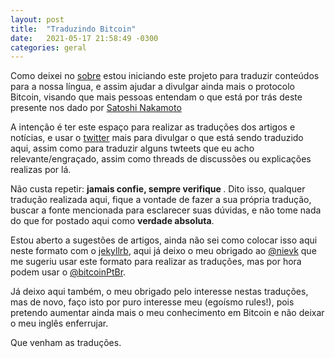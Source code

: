 ```yaml
---
layout: post
title:  "Traduzindo Bitcoin"
date:   2021-05-17 21:58:49 -0300
categories: geral
---
```

Como deixei no [sobre](/about) estou iniciando este projeto para traduzir conteúdos para a nossa língua, e assim ajudar a divulgar ainda mais o protocolo Bitcoin, visando que mais pessoas entendam o que está por trás deste presente nos dado por [Satoshi Nakamoto](https://bitcoin.org/files/bitcoin-paper/bitcoin_pt_br.pdf)

A intenção é ter este espaço para realizar as traduções dos artigos e notícias, e usar o [twitter](https://twitter.com/bitcoinPtBr) mais para divulgar o que está sendo traduzido aqui, assim como para traduzir alguns twteets que eu acho relevante/engraçado, assim como threads de discussões ou explicações realizas por lá.

Não custa repetir: <b> jamais confie, sempre verifique </b>. Dito isso, qualquer tradução realizada aqui, fique a vontade de fazer a sua própria tradução, buscar a fonte mencionada para esclarecer suas dúvidas, e não tome nada do que for postado aqui como <b>verdade absoluta</b>.

Estou aberto a sugestões de artigos, ainda não sei como colocar isso aqui neste formato com o [jekyllrb](https://jekyllrb.com/), aqui já deixo o meu obrigado ao [@nievk](https://twitter.com/nievk_) que me sugeriu usar este formato para realizar as traduções, mas por hora podem usar o [@bitcoinPtBr](https://twitter.com/bitcoinPtBr).

Já deixo aqui também, o meu obrigado pelo interesse nestas traduções, mas de novo, faço isto por puro interesse meu (egoísmo rules!), pois pretendo aumentar ainda mais o meu conhecimento em Bitcoin e não deixar o meu inglês enferrujar.

Que venham as traduções.